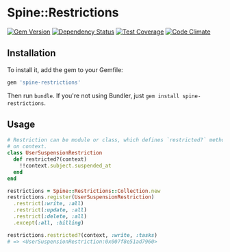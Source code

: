 # Spine::Restrictions

[![Gem Version](https://badge.fury.io/rb/spine-restrictions.svg)](http://badge.fury.io/rb/spine-restrictions)
[![Dependency Status](https://gemnasium.com/rspine/restrictions.svg)](https://gemnasium.com/rspine/restrictions)
[![Test Coverage](https://codeclimate.com/github/rspine/restrictions/badges/coverage.svg)](https://codeclimate.com/github/rspine/restrictions/coverage)
[![Code Climate](https://codeclimate.com/github/rspine/restrictions/badges/gpa.svg)](https://codeclimate.com/github/rspine/restrictions)



## Installation

To install it, add the gem to your Gemfile:

```ruby
gem 'spine-restrictions'
```

Then run `bundle`. If you're not using Bundler, just `gem install spine-restrictions`.

## Usage

```ruby
# Restriction can be module or class, which defines `restricted?` method based
# on context.
class UserSuspensionRestriction
  def restricted?(context)
    !!context.subject.suspended_at
  end
end

restrictions = Spine::Restrictions::Collection.new
restrictions.register(UserSuspensionRestriction)
  .restrict(:write, :all)
  .restrict(:update, :all)
  .restrict(:delete, :all)
  .except(:all, :billing)

restrictions.restricted?(context, :write, :tasks)
# => <UserSuspensionRestriction:0x007f8e51ad7960>
```
